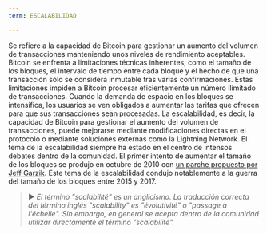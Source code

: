 ```yaml
---
term: ESCALABILIDAD

---
```

Se refiere a la capacidad de Bitcoin para gestionar un aumento del volumen de transacciones manteniendo unos niveles de rendimiento aceptables. Bitcoin se enfrenta a limitaciones técnicas inherentes, como el tamaño de los bloques, el intervalo de tiempo entre cada bloque y el hecho de que una transacción sólo se considera inmutable tras varias confirmaciones. Estas limitaciones impiden a Bitcoin procesar eficientemente un número ilimitado de transacciones. Cuando la demanda de espacio en los bloques se intensifica, los usuarios se ven obligados a aumentar las tarifas que ofrecen para que sus transacciones sean procesadas. La escalabilidad, es decir, la capacidad de Bitcoin para gestionar el aumento del volumen de transacciones, puede mejorarse mediante modificaciones directas en el protocolo o mediante soluciones externas como la Lightning Network. El tema de la escalabilidad siempre ha estado en el centro de intensos debates dentro de la comunidad. El primer intento de aumentar el tamaño de los bloques se produjo en octubre de 2010 con [un parche propuesto por Jeff Garzik](https://bitcointalk.org/index.php?topic=1347.0). Este tema de la escalabilidad condujo notablemente a la guerra del tamaño de los bloques entre 2015 y 2017.

> ► *El término "scalabilité" es un anglicismo. La traducción correcta del término inglés "scalability" es "évolutivité" o "passage à l'échelle". Sin embargo, en general se acepta dentro de la comunidad utilizar directamente el término "scalabilité".*